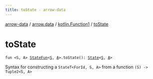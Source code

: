 ```yaml
---
title: toState - arrow-data
---
```


[arrow-data](../../index.html) / [arrow.data](../index.html) / [kotlin.Function1](index.html) / [toState](./to-state.html)

# toState

`fun <S, A> `[`StateFun`](../-state-fun.html)`<`[`S`](to-state.html#S)`, `[`A`](to-state.html#A)`>.toState(): `[`State`](../-state.html)`<`[`S`](to-state.html#S)`, `[`A`](to-state.html#A)`>`

Syntax for constructing a `StateT<ForId, S, A>` from a function `(S) -> Tuple2<S, A>`

